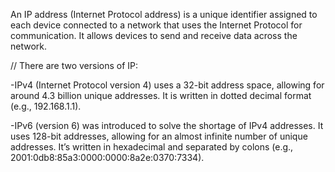 An IP address (Internet Protocol address) is a unique identifier assigned to each device connected to a network that uses the Internet Protocol for communication. It allows devices to send and receive data across the network.

//                                                                            There are two versions of IP:

-IPv4 (Internet Protocol version 4) uses a 32-bit address space, allowing for around 4.3 billion unique addresses. It is written in dotted decimal format (e.g., 192.168.1.1).

-IPv6 (version 6) was introduced to solve the shortage of IPv4 addresses. It uses 128-bit addresses, allowing for an almost infinite number of unique addresses. It’s written in hexadecimal and separated by colons (e.g., 2001:0db8:85a3:0000:0000:8a2e:0370:7334).

